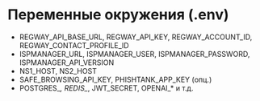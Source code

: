 # Переменные окружения (.env)

- REGWAY_API_BASE_URL, REGWAY_API_KEY, REGWAY_ACCOUNT_ID, REGWAY_CONTACT_PROFILE_ID
- ISPMANAGER_URL, ISPMANAGER_USER, ISPMANAGER_PASSWORD, ISPMANAGER_API_VERSION
- NS1_HOST, NS2_HOST
- SAFE_BROWSING_API_KEY, PHISHTANK_APP_KEY (опц.)
- POSTGRES_*, REDIS_*, JWT_SECRET, OPENAI_* и т.д.
